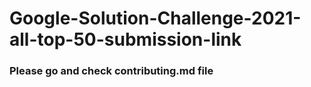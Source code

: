 # Google-Solution-Challenge-2021-all-top-50-submission-link
### Please go and check contributing.md file
